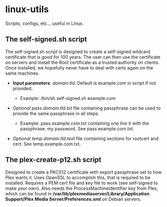 # linux-utils
Scripts, configs, etc... useful in Linux.

## The self-signed.sh script

The self-signed.sh script is designed to create a self-signed wildcard certificate that is good for 100 years.  The user can then use the certificate on servers and install the Root certificate as a trusted authority on clients.  Once installed, we hopefully never have to deal with certs again on the same machines.

- **Input parameters**: *domain.tld*.  Default is example.com in script if not provided.
    - Example: /bin/sh self-signed.sh example.com

- *Optional pass.domain.tld.txt* file containing passphrase can be used to provide the same passphrase in all steps. 
    - Example: pass.example.com.txt containing one line it with the passphrase: my password.  See pass.example.com.txt.

- *Optional temp.domain.tld.text* file containing sections for rootcert and cert. See temp.example.com.txt.

## The plex-create-p12.sh script
Designed to create a PKCS12 certificate with export passphrase set to how Plex wants it.  Uses OpenSSL to accomplish this, that is required to be installed.  Requires a PEM cert file and key file to work (see self-signed to make your own).  Also needs the ProcessMachineIdentifier key from Plex, which can be found in 
**/var/lib/plexmediaserver/Library/Application Support/Plex Media Server/Preferences.xml** on Debian servers.

